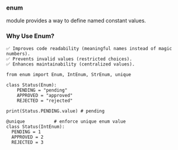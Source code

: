 ### enum 
   module provides a way to define named constant values.
### Why Use Enum? 
    ✅ Improves code readability (meaningful names instead of magic numbers).
    ✅ Prevents invalid values (restricted choices).
    ✅ Enhances maintainability (centralized values).

    from enum import Enum, IntEnum, StrEnum, unique
    
    class Status(Enum):
        PENDING = "pending"
        APPROVED = "approved"
        REJECTED = "rejected"

    print(Status.PENDING.value) # pending

    @unique           # enforce unique enum value
    class Status(IntEnum):
      PENDING = 1
      APPROVED = 2
      REJECTED = 3
    
